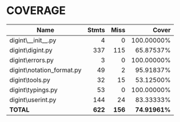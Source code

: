 # COVERAGE 
 
| Name                       |    Stmts |     Miss |         Cover |
|--------------------------- | -------: | -------: | ------------: |
| digint\\_\_init\_\_.py     |        4 |        0 |    100.00000% |
| digint\digint.py           |      337 |      115 |     65.87537% |
| digint\errors.py           |        3 |        0 |    100.00000% |
| digint\notation\_format.py |       49 |        2 |     95.91837% |
| digint\tools.py            |       32 |       15 |     53.12500% |
| digint\typings.py          |       53 |        0 |    100.00000% |
| digint\userint.py          |      144 |       24 |     83.33333% |
|                  **TOTAL** |  **622** |  **156** | **74.91961%** |
